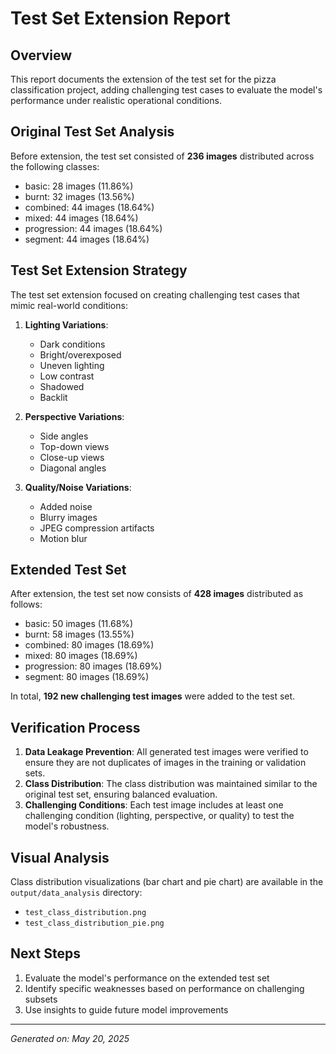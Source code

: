 # Test Set Extension Report

## Overview
This report documents the extension of the test set for the pizza classification project, adding challenging test cases to evaluate the model's performance under realistic operational conditions.

## Original Test Set Analysis
Before extension, the test set consisted of **236 images** distributed across the following classes:
- basic: 28 images (11.86%)
- burnt: 32 images (13.56%)
- combined: 44 images (18.64%)
- mixed: 44 images (18.64%)
- progression: 44 images (18.64%)
- segment: 44 images (18.64%)

## Test Set Extension Strategy
The test set extension focused on creating challenging test cases that mimic real-world conditions:

1. **Lighting Variations**:
   - Dark conditions
   - Bright/overexposed
   - Uneven lighting
   - Low contrast
   - Shadowed
   - Backlit

2. **Perspective Variations**:
   - Side angles
   - Top-down views
   - Close-up views
   - Diagonal angles

3. **Quality/Noise Variations**:
   - Added noise
   - Blurry images
   - JPEG compression artifacts
   - Motion blur

## Extended Test Set
After extension, the test set now consists of **428 images** distributed as follows:
- basic: 50 images (11.68%)
- burnt: 58 images (13.55%)
- combined: 80 images (18.69%)
- mixed: 80 images (18.69%)
- progression: 80 images (18.69%)
- segment: 80 images (18.69%)

In total, **192 new challenging test images** were added to the test set.

## Verification Process
1. **Data Leakage Prevention**: All generated test images were verified to ensure they are not duplicates of images in the training or validation sets.
2. **Class Distribution**: The class distribution was maintained similar to the original test set, ensuring balanced evaluation.
3. **Challenging Conditions**: Each test image includes at least one challenging condition (lighting, perspective, or quality) to test the model's robustness.

## Visual Analysis
Class distribution visualizations (bar chart and pie chart) are available in the `output/data_analysis` directory:
- `test_class_distribution.png`
- `test_class_distribution_pie.png`

## Next Steps
1. Evaluate the model's performance on the extended test set
2. Identify specific weaknesses based on performance on challenging subsets
3. Use insights to guide future model improvements

---
*Generated on: May 20, 2025*
